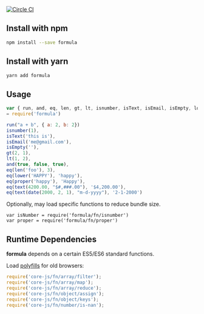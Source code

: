[![Circle CI](https://circleci.com/gh/formula/formula.svg?style=svg)](https://circleci.com/gh/formula/formula)

## Install with npm

```sh
npm install --save formula
```

## Install with yarn

```sh
yarn add formula
```
 
## Usage

```js
var { run, and, eq, len, gt, lt, isnumber, isText, isEmail, isEmpty, lower, proper, text, date}
= require('formula')

run("a + b", { a: 2, b: 2})
isnumber(1),
isText('this is'),
isEmail('me@gmail.com'),
isEmpty(''),
gt(2, 1),
lt(1, 2),
and(true, false, true),
eq(len('foo'), 3),
eq(lower('HAPPY'), 'happy'),
eq(proper('happy'), 'Happy'),
eq(text(4200.00, "$#,###.00"), '$4,200.00'),
eq(text(date(2000, 2, 1), "m-d-yyyy"), '2-1-2000')
```

Optionally, may load specific functions to reduce bundle size.

```
var isNumber = require('formula/fn/isnumber')
var proper = require('formula/fn/proper')
```


## Runtime Dependencies

**formula** depends on a certain ES5/ES6 standard functions.

Load [polyfills](https://github.com/zloirock/core-js#commonjs) for old browsers:

```js
require('core-js/fn/array/filter');
require('core-js/fn/array/map');
require('core-js/fn/array/reduce');
require('core-js/fn/object/assign');
require('core-js/fn/object/keys');
require('core-js/fn/number/is-nan');
```
